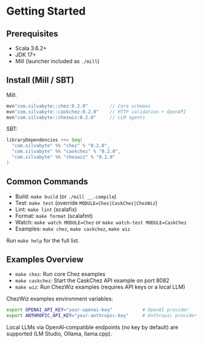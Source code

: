 # Getting Started

## Prerequisites

- Scala 3.6.2+
- JDK 17+
- Mill (launcher included as `./mill`)

## Install (Mill / SBT)

Mill:

```scala
mvn"com.silvabyte::chez:0.2.0"        // Core schemas
mvn"com.silvabyte::caskchez:0.2.0"    // HTTP validation + OpenAPI
mvn"com.silvabyte::chezwiz:0.2.0"     // LLM agents
```

SBT:

```scala
libraryDependencies ++= Seq(
  "com.silvabyte" %% "chez" % "0.2.0",
  "com.silvabyte" %% "caskchez" % "0.2.0",
  "com.silvabyte" %% "chezwiz" % "0.2.0"
)
```

## Common Commands

- Build: `make build` (or `./mill __.compile`)
- Test: `make test` (override `MODULE=Chez|CaskChez|ChezWiz`)
- Lint: `make lint` (scalafix)
- Format: `make format` (scalafmt)
- Watch: `make watch MODULE=Chez` or `make watch-test MODULE=CaskChez`
- Examples: `make chez`, `make caskchez`, `make wiz`

Run `make help` for the full list.

## Examples Overview

- `make chez`: Run core Chez examples
- `make caskchez`: Start the CaskChez API example on port 8082
- `make wiz`: Run ChezWiz examples (requires API keys or a local LLM)

ChezWiz examples environment variables:

```bash
export OPENAI_API_KEY="your-openai-key"           # OpenAI provider
export ANTHROPIC_API_KEY="your-anthropic-key"     # Anthropic provider (optional)
```

Local LLMs via OpenAI‑compatible endpoints (no key by default) are supported (LM Studio, Ollama, llama.cpp).
